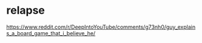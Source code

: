 # relapse
https://www.reddit.com/r/DeepIntoYouTube/comments/g73nh0/guy_explains_a_board_game_that_i_believe_he/
